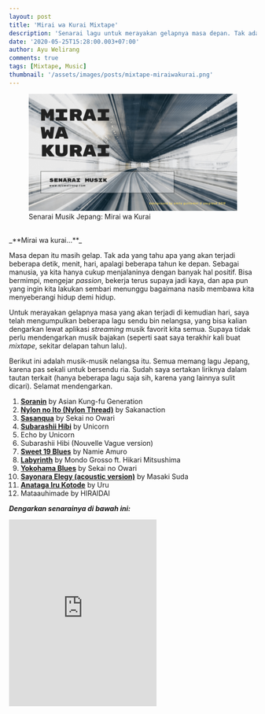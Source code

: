 ```yaml
---
layout: post
title: 'Mirai wa Kurai Mixtape'
description: 'Senarai lagu untuk merayakan gelapnya masa depan. Tak ada yang tahu apa yang akan terjadi di kemudian hari. Maka mari kita rayakan dengan lagu-lagu nelangsa.'
date: '2020-05-25T15:28:00.003+07:00'
author: Ayu Welirang
comments: true
tags: [Mixtape, Music]
thumbnail: '/assets/images/posts/mixtape-miraiwakurai.png'
---
```


<figure class="imgthumb">
<img src="/assets/images/posts/mixtape-miraiwakurai.png" width="600" height="auto" />
<figcaption>Senarai Musik Jepang: Mirai wa Kurai</figcaption>
</figure>
<br>
_**Mirai wa kurai...**_

Masa depan itu masih gelap. Tak ada yang tahu apa yang akan terjadi beberapa detik, menit, hari, apalagi beberapa tahun ke depan. Sebagai manusia, ya kita hanya cukup menjalaninya dengan banyak hal positif. Bisa bermimpi, mengejar *passion*, bekerja terus supaya jadi kaya, dan apa pun yang ingin kita lakukan sembari menunggu bagaimana nasib membawa kita menyeberangi hidup demi hidup.

Untuk merayakan gelapnya masa yang akan terjadi di kemudian hari, saya telah mengumpulkan beberapa lagu sendu bin nelangsa, yang bisa kalian dengarkan lewat aplikasi *streaming* musik favorit kita semua. Supaya tidak perlu mendengarkan musik bajakan (seperti saat saya terakhir kali buat *mixtape*, sekitar delapan tahun lalu).

Berikut ini adalah musik-musik nelangsa itu. Semua memang lagu Jepang, karena pas sekali untuk bersendu ria. Sudah saya sertakan liriknya dalam tautan terkait (hanya beberapa lagu saja sih, karena yang lainnya sulit dicari). Selamat mendengarkan.

1. [**Soranin**](http://www.songlyrics.com/asian-kung-fu-generation/solanin-lyrics/) by Asian Kung-fu Generation
2. [**Nylon no Ito (Nylon Thread)**](https://www.animelyrics.com/jpop/sakanaction/nylonnoito.htm) by Sakanaction
3. [**Sasanqua**](https://genius.com/Sekai-no-owari-sasanqua-lyrics) by Sekai no Owari
4. [**Subarashii Hibi**](https://www.animelyrics.com/jpop/unicorn/subarashiihibi.htm) by Unicorn
5. Echo by Unicorn
6. Subarashii Hibi (Nouvelle Vague version)
7. [**Sweet 19 Blues**](https://genius.com/Namie-amuro-sweet-19-blues-lyrics) by Namie Amuro
8. [**Labyrinth**](https://www.animelyrics.com/jpop/mondogrosso/labyrinthalbum.htm) by Mondo Grosso ft. Hikari Mitsushima
9. [**Yokohama Blues**](https://genius.com/Sekai-no-owari-yokohama-blues-lyrics) by Sekai no Owari
10. [**Sayonara Elegy (acoustic version)**](https://www.letssingit.com/masaki-suda-lyrics-sayonara-elegy-mwq7932) by Masaki Suda
11. [**Anataga Iru Kotode**](https://miraikyun.com/anata-ga-iru-koto-de-uru-lyrics/) by Uru
12. Mataauhimade by HIRAIDAI

_**Dengarkan senarainya di bawah ini:**_

<iframe src="https://open.spotify.com/embed/playlist/2k0T62VRgybrzZ0vV0rERv" width="300" height="380" frameborder="0" allowtransparency="true" allow="encrypted-media"></iframe>
